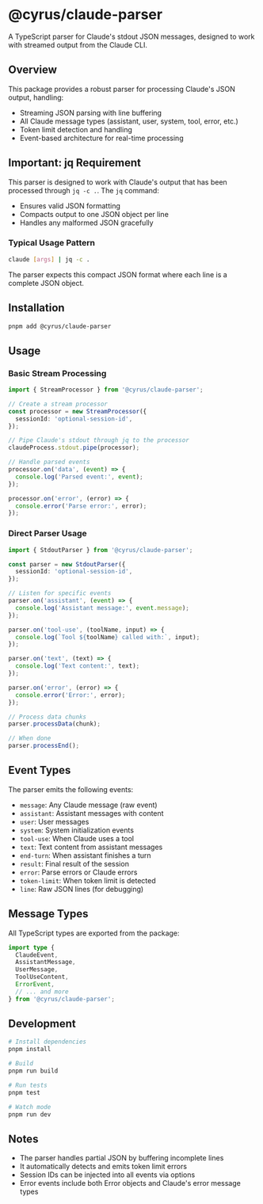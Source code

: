 # @cyrus/claude-parser

A TypeScript parser for Claude's stdout JSON messages, designed to work with streamed output from the Claude CLI.

## Overview

This package provides a robust parser for processing Claude's JSON output, handling:

- Streaming JSON parsing with line buffering
- All Claude message types (assistant, user, system, tool, error, etc.)
- Token limit detection and handling
- Event-based architecture for real-time processing

## Important: jq Requirement

This parser is designed to work with Claude's output that has been processed through `jq -c .`. The `jq` command:

- Ensures valid JSON formatting
- Compacts output to one JSON object per line
- Handles any malformed JSON gracefully

### Typical Usage Pattern

```bash
claude [args] | jq -c .
```

The parser expects this compact JSON format where each line is a complete JSON object.

## Installation

```bash
pnpm add @cyrus/claude-parser
```

## Usage

### Basic Stream Processing

```typescript
import { StreamProcessor } from '@cyrus/claude-parser';

// Create a stream processor
const processor = new StreamProcessor({
  sessionId: 'optional-session-id',
});

// Pipe Claude's stdout through jq to the processor
claudeProcess.stdout.pipe(processor);

// Handle parsed events
processor.on('data', (event) => {
  console.log('Parsed event:', event);
});

processor.on('error', (error) => {
  console.error('Parse error:', error);
});
```

### Direct Parser Usage

```typescript
import { StdoutParser } from '@cyrus/claude-parser';

const parser = new StdoutParser({
  sessionId: 'optional-session-id',
});

// Listen for specific events
parser.on('assistant', (event) => {
  console.log('Assistant message:', event.message);
});

parser.on('tool-use', (toolName, input) => {
  console.log(`Tool ${toolName} called with:`, input);
});

parser.on('text', (text) => {
  console.log('Text content:', text);
});

parser.on('error', (error) => {
  console.error('Error:', error);
});

// Process data chunks
parser.processData(chunk);

// When done
parser.processEnd();
```

## Event Types

The parser emits the following events:

- `message`: Any Claude message (raw event)
- `assistant`: Assistant messages with content
- `user`: User messages
- `system`: System initialization events
- `tool-use`: When Claude uses a tool
- `text`: Text content from assistant messages
- `end-turn`: When assistant finishes a turn
- `result`: Final result of the session
- `error`: Parse errors or Claude errors
- `token-limit`: When token limit is detected
- `line`: Raw JSON lines (for debugging)

## Message Types

All TypeScript types are exported from the package:

```typescript
import type {
  ClaudeEvent,
  AssistantMessage,
  UserMessage,
  ToolUseContent,
  ErrorEvent,
  // ... and more
} from '@cyrus/claude-parser';
```

## Development

```bash
# Install dependencies
pnpm install

# Build
pnpm run build

# Run tests
pnpm test

# Watch mode
pnpm run dev
```

## Notes

- The parser handles partial JSON by buffering incomplete lines
- It automatically detects and emits token limit errors
- Session IDs can be injected into all events via options
- Error events include both Error objects and Claude's error message types
